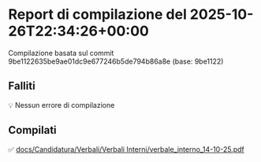 # Report di compilazione del 2025-10-26T22:34:26+00:00

Compilazione basata sul commit 9be1122635be9ae01dc9e677246b5de794b86a8e (base: 9be1122)

## Falliti
💡 Nessun errore di compilazione

## Compilati
✅ [docs/Candidatura/Verbali/Verbali Interni/verbale_interno_14-10-25.pdf](docs/Candidatura/Verbali/Verbali%20Interni/verbale_interno_14-10-25.pdf)

